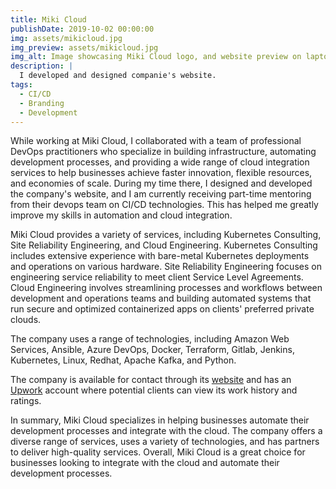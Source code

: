 ```yaml
---
title: Miki Cloud
publishDate: 2019-10-02 00:00:00
img: assets/mikicloud.jpg
img_preview: assets/mikicloud.jpg
img_alt: Image showcasing Miki Cloud logo, and website preview on laptop device.
description: |
  I developed and designed companie's website.
tags:
  - CI/CD
  - Branding
  - Development
---
```


While working at Miki Cloud, I collaborated with a team of professional DevOps practitioners who specialize in building infrastructure, automating development processes, and providing a wide range of cloud integration services to help businesses achieve faster innovation, flexible resources, and economies of scale. During my time there, I designed and developed the company's website, and I am currently receiving part-time mentoring from their devops team on CI/CD technologies. This has helped me greatly improve my skills in automation and cloud integration.

Miki Cloud provides a variety of services, including Kubernetes Consulting, Site Reliability Engineering, and Cloud Engineering. Kubernetes Consulting includes extensive experience with bare-metal Kubernetes deployments and operations on various hardware. Site Reliability Engineering focuses on engineering service reliability to meet client Service Level Agreements. Cloud Engineering involves streamlining processes and workflows between development and operations teams and building automated systems that run secure and optimized containerized apps on clients' preferred private clouds.

The company uses a range of technologies, including Amazon Web Services, Ansible, Azure DevOps, Docker, Terraform, Gitlab, Jenkins, Kubernetes, Linux, Redhat, Apache Kafka, and Python.

The company is available for contact through its [website](https://www.mikicloud.net) and has an [Upwork](https://www.upwork.com/ag/mikiclouddoo/) account where potential clients can view its work history and ratings.

In summary, Miki Cloud specializes in helping businesses automate their development processes and integrate with the cloud. The company offers a diverse range of services, uses a variety of technologies, and has partners to deliver high-quality services. Overall, Miki Cloud is a great choice for businesses looking to integrate with the cloud and automate their development processes.
